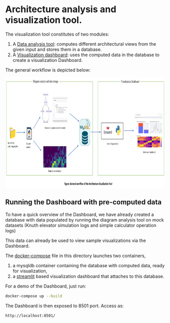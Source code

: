 # Architecture analysis and visualization tool.

The visualization tool constitutes of two modules:

1. A [Data analysis tool](https://github.com/SmartDeltaFraunhoferFOKUS/Architecture_Visualization_Tool/tree/master/Data_analysis_tool): computes different architectural views from the given input and stores them in a database. 
2. A [Visualization dashboard](https://github.com/SmartDeltaFraunhoferFOKUS/Architecture_Visualization_Tool/tree/master/Visualization_dashboard): uses the computed data in the database to create a visualization Dashboard.

The general workflow is depicted below:

<img src= "_img/workflow.png" width="900" height="350">


## Running the Dashboard with pre-computed data

To have a quick overview of the Dashboard, we have already created a database with data populated by running the diagram analysis tool on mock datasets (Knuth elevator simulation logs and simple calculator operation logs)

This data can already be used to view sample visualizations via the Dashboard. 

The [docker-compose](https://github.com/SmartDeltaFraunhoferFOKUS/Architecture_Visualization_Tool/blob/master/docker-compose.yaml) file in this directory launches two containers, 

1. a mysqldb container containing the database with computed data, ready for visualization, 	
2. a [streamlit](https://streamlit.io/) based visualization dashboard that attaches to this database.  

For a demo of the Dashboard, just run:

```bash
docker-compose up --build
```

The Dashboard is then exposed to 8501 port. Access as:
```bash
http://localhost:8501/
```
